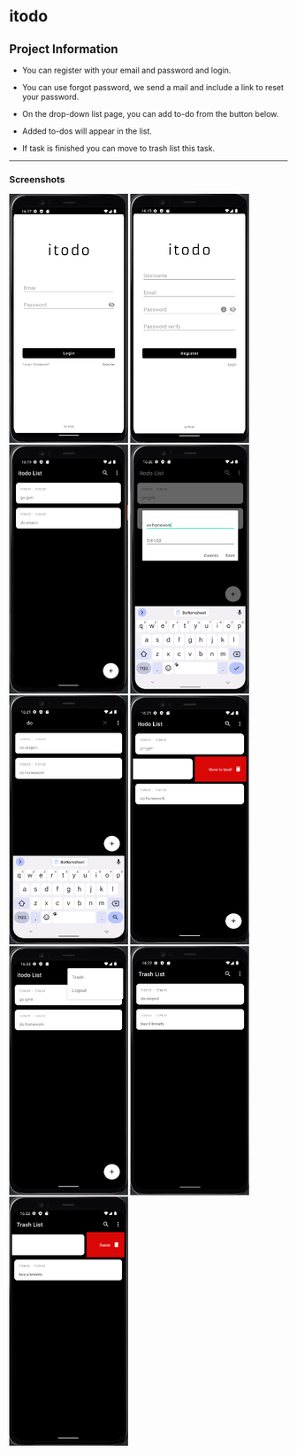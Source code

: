 # itodo

## Project Information

- You can register with your email and password and login.

- You can use forgot password, we send a mail and include a link to reset your password.

- On the drop-down list page, you can add to-do from the button below.

- Added to-dos will appear in the list.

- If task is finished you can move to trash list this task.


---

### Screenshots

<img src="1_login.png" alt="splash_screen" width="215" height="450"> <img src="2_register.png" alt="splash_screen" width="215" height="450"> <img src="3_main.png" alt="splash_screen" width="215" height="450"> <img src="4_add_task.png" alt="splash_screen" width="215" height="450"> <img src="5_search.png" alt="splash_screen" width="215" height="450"> <img src="6_delete_task.png" alt="splash_screen" width="215" height="450"> <img src="7_menu.png" alt="splash_screen" width="215" height="450"> <img src="8_trash.png" alt="splash_screen" width="215" height="450"> <img src="9_delete_task_from_trash.png" alt="splash_screen" width="215" height="450">
